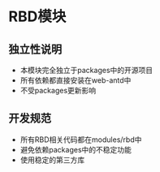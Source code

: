 # RBD模块

## 独立性说明

- 本模块完全独立于packages中的开源项目
- 所有依赖都直接安装在web-antd中
- 不受packages更新影响

## 开发规范

- 所有RBD相关代码都在modules/rbd中
- 避免依赖packages中的不稳定功能
- 使用稳定的第三方库
